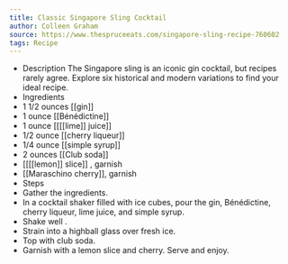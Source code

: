 ```yaml
---
title: Classic Singapore Sling Cocktail
author: Colleen Graham
source: https://www.thespruceeats.com/singapore-sling-recipe-760602
tags: Recipe
---
```

- Description
The Singapore sling is an iconic gin cocktail, but recipes rarely agree. Explore six historical and modern variations to find your ideal recipe.
- Ingredients
- 1 1/2 ounces [[gin]] 
- 1 ounce [[Bénédictine]]
- 1 ounce [[[[lime]] juice]] 
- 1/2 ounce [[cherry liqueur]]
- 1/4 ounce [[simple syrup]] 
- 2 ounces [[Club soda]] 
- [[[[lemon]] slice]] , garnish
- [[Maraschino cherry]], garnish
- Steps
- Gather the ingredients.
- In a cocktail shaker filled with ice cubes, pour the gin, Bénédictine, cherry liqueur, lime juice, and simple syrup.
- Shake well .
- Strain into a highball glass over fresh ice.
- Top with club soda.
- Garnish with a lemon slice and cherry. Serve and enjoy.